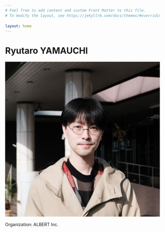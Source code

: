```yaml
---
# Feel free to add content and custom Front Matter to this file.
# To modify the layout, see https://jekyllrb.com/docs/themes/#overriding-theme-defaults

layout: home
---
```


# Ryutaro YAMAUCHI

![portrait](/assets/portrait.jpg)

Organization: ALBERT Inc.
